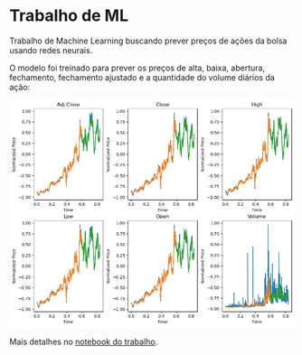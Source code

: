 # Trabalho de ML

Trabalho de Machine Learning buscando prever preços de ações da bolsa usando redes neurais.

O modelo foi treinado para prever os preços de alta, baixa, abertura, fechamento, fechamento ajustado e a quantidade do volume diários da ação:

![Stock price prediction](stock.png)

Mais detalhes no [notebook do trabalho](Trabalho.ipynb).
